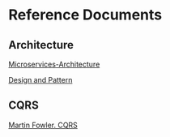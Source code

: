 ﻿# Reference Documents

## Architecture

[Microservices-Architecture](https://docs.microsoft.com/en-us/dotnet/standard/microservices-architecture/index)

[Design and Pattern](https://sourcemaking.com/antipatterns)

## CQRS

[Martin Fowler. CQRS](https://martinfowler.com/bliki/CQRS.html) 

